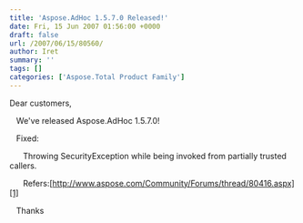 ```yaml
---
title: 'Aspose.AdHoc 1.5.7.0 Released!'
date: Fri, 15 Jun 2007 01:56:00 +0000
draft: false
url: /2007/06/15/80560/
author: Iret
summary: ''
tags: []
categories: ['Aspose.Total Product Family']
---
```


Dear customers,

   We've released Aspose.AdHoc 1.5.7.0!

   Fixed:

      Throwing SecurityException while being invoked from partially trusted callers.

      Refers:[http://www.aspose.com/Community/Forums/thread/80416.aspx][1]

   Thanks




[1]: https://docs.aspose.com/display/slidesjava/Finding%2C+Rotating+and+Cloning+Shape+in+the+Slide




